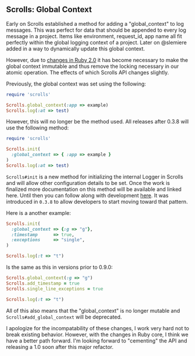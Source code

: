## Scrolls: Global Context

Early on Scrolls established a method for adding a "global_context" to log messages. This was perfect for data that should be appended to every log message in a project. Items like environment, request_id, app name all fit perfectly within the global logging context of a project. Later on @slemiere added in a way to dynamically update this global context.

However, due to [changes in Ruby 2.0](https://github.com/asenchi/scrolls/issues/53) it has become necessary to make the global context immutable and thus remove the locking necessary in our atomic operation. The effects of which Scrolls API changes slightly.

Previously, the global context was set using the following:

```ruby
require 'scrolls'

Scrolls.global_context(:app => example)
Scrolls.log(:at => test)
```

However, this will no longer be the method used. All releases after 0.3.8 will use the following method:

```ruby
require 'scrolls'

Scrolls.init(
  :global_context => { :app => example }
)
Scrolls.log(:at => test)
```

`Scrolls#init` is a new method for initializing the internal Logger in Scrolls and will allow other configuration details to be set. Once the work is finalized more documentation on this method will be available and linked here. Until then you can follow along with development [here](https://github.com/asenchi/scrolls/pulls/54). It was introduced in `0.3.8` to allow developers to start moving toward that pattern.

Here is a another example:

```ruby
Scrolls.init(
  :global_context => {:g => "g"},
  :timestamp      => true,
  :exceptions     => "single",
)

Scrolls.log(:t => "t")
```

Is the same as this in versions prior to 0.9.0:

```ruby
Scrolls.global_context(:g => "g")
Scrolls.add_timestamp = true
Scrolls.single_line_exceptions = true

Scrolls.log(:t => "t")
```

All of this also means that the "global_context" is no longer mutable and `Scrolls#add_global_context` will be deprecated.

I apologize for the incompatability of these changes, I work very hard not to break existing behavior. However, with the changes in Ruby core, I think we have a better path forward. I'm looking forward to "cementing" the API and releasing a 1.0 soon after this major refactor.
